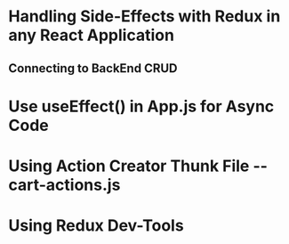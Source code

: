 # Handling Side-Effects with Redux in any React Application

   ## Connecting to BackEnd CRUD

  # Use useEffect() in App.js for Async Code

  # Using Action Creator Thunk File --cart-actions.js

# Using Redux Dev-Tools